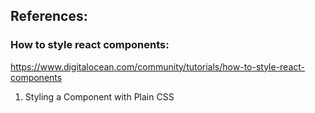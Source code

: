 ## References:
### How to style react components:

https://www.digitalocean.com/community/tutorials/how-to-style-react-components

1. Styling a Component with Plain CSS
